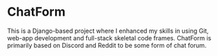 # ChatForm
 This is a Django-based project where I enhanced my skills in using Git, web-app development and full-stack skeletal code frames. 
 ChatForm is primarily based on Discord and Reddit to be some form of chat forum. 
 

